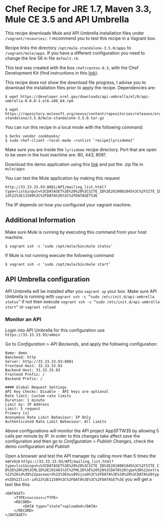 # Chef Recipe for JRE 1.7, Maven 3.3, Mule CE 3.5 and API Umbrella

This recipe downloads Mule and API Umbrella installation files under `/vagrant/resources/`. I recommend you to test this recipe in a Vagrant box. 

Recipe links the directory `/opt/mule-standalone-3.5.0/apps` to `/vagrant/mule/apps`. If you have a different configuration you need to change the line 56 in file `default.rb`.

This test was created with the box `chef/centos-6.5`, with the Chef Development Kit (find instructions in this [link](https://downloads.chef.io/chef-dk/)). 

This recipe does not show the download file progress, I advise you to download the installation files prior to apply the recipe. Dependencies are:
```
$ wget https://developer.nrel.gov/downloads/api-umbrella/el/6/api-umbrella-0.8.0-1.el6.x86_64.rpm

$ wget https://repository.mulesoft.org/nexus/content/repositories/releases/org/mule/distributions/mule-standalone/3.5.0/mule-standalone-3.5.0.tar.gz
```

You can run this recipe in a local mode with the following command:
```
$ berks vendor cookbooks/
$ sudo chef-client —local-mode —runlist ‘recipe[lyrisdemo]’
```

Make sure you are inside the `lyrisdemo` recipe directory. Port that are open to be seen in the host machine are: 80, 443, 8081

Download the demo application using this [link](https://www.dropbox.com/s/3h9c01zhyqfcaog/asi-demo.zip?dl=0) and put the .zip file in `mule/apps`

You can test the Mule application by making this request
```
http://33.33.33.93:8081/API/mailing_list.html?type=list&input=%3CDATASET%3E%20%20%3CSITE_ID%3E2010001045%3C%2FSITE_ID%3E%20%20%3CMLID%3E292401%3C%2FMLID%3E%20%20%3CDATA%20type%3D%22extra%22%20id%3D%22password%22%3EUus892jsoO%3C%2FDATA%3E%20%20%3CDATA%20type%3D%22list-id%22%3E11589%3C%2FDATA%3E%3C%2FDATASET%3E
```
The IP depends on how you configured your vagrant machine.

## Additional Information
Make sure Mule is running by executing this command from your host machine.
```
$ vagrant ssh -c ‘sudo /opt/mule/bin/mule status’
```
If Mule is not running execute the following command
```
$ vagrant ssh -c ‘sudo /opt/mule/bin/mule start’
```

## API Umbrella configuration
API Umbrella will be installed after you `vagrant up` your box. Make sure API Umbrella is running with `vagrant ssh -c “sudo /etc/init.d/api-umbrella status”` if not then execute `vagrant ssh -c “sudo /etc/init.d/api-umbrella start”` or `vagrant reload`

### Monitor an API
Login into API Umbrella for this configuration use `https://33.33.33.93/admin`

Go to *Configuration > API Backends*, and apply the following configuration:
```
Name: demo
Banckend: http
Server: http://33.33.33.93:8081
Frontend Host: 33.33.33.93
Backend Host: 33.33.33.93
Frontend Prefix: /
Backend Prefix: /

#### Global Request Settings
API Key Checks: Disable - API keys are optional
Rate limit: Custom rate limits
Duration: 1 minute
Limit by: IP Address
Limit: 5 request
Primary [x]
Anonymous Rate Limit Behaviour: IP Only
Authenticated Rate Limit Behaviour: All Limits
```
Above configurations will monitor the API project AppSFTW35 by allowing 5 calls per minute by IP. In order to this changes take affect save the configuration and then go to *Configuration > Publish Changes*, check the demo configuration and *Publish*

Open a browser and test the API manager by calling more than 5 times the service `https://33.33.33.93/API/mailing_list.html?type=list&input=%3CDATASET%3E%20%20%3CSITE_ID%3E2010001045%3C%2FSITE_ID%3E%20%20%3CMLID%3E292401%3C%2FMLID%3E%20%20%3CDATA%20type%3D%22extra%22%20id%3D%22password%22%3EUus892jsoO%3C%2FDATA%3E%20%20%3CDATA%20type%3D%22list-id%22%3E11589%3C%2FDATA%3E%3C%2FDATASET%3E` you will get a text like this:
```
<DATASET>
    <TYPE>success</TYPE>
    <RECORD>
        <DATA type=“state”>uploaded</DATA>
    </RECORD>
</DATASET>
```
